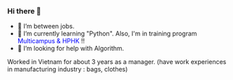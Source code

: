 ### Hi there 👋

- 🔭 I’m between jobs.
- 🌱 I’m currently learning "Python". Also, I'm in training program <span style="color:blue">Multicampus & HPHK</span> !!
- 🤔 I’m looking for help with Algorithm.

Worked in Vietnam for about 3 years as a manager. (have work experiences in manufacturing industry : bags, clothes)
